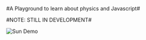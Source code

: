 #A Playground to learn about physics and Javascript#

#NOTE: STILL IN DEVELOPMENT#

![Sun Demo](https://github.com/jcharry/SciPlay/tree/master/img/sun.png)
